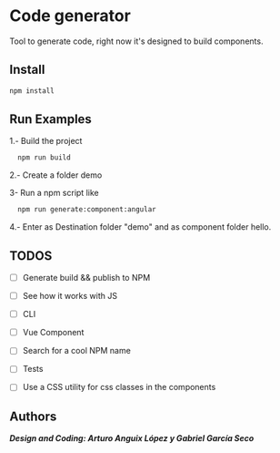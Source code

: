 # Code generator

Tool to generate code, right now it's designed to build components.

## Install

```sh
npm install
```

## Run Examples

1.- Build the project
```sh
  npm run build
```

2.- Create a folder demo

3- Run a npm script like

```sh
  npm run generate:component:angular
```

4.- Enter as Destination folder "demo" and as component folder hello.

## TODOS
* [ ] Generate build && publish to NPM
* [ ] See how it works with JS
* [ ] CLI
* [ ] Vue Component
* [ ] Search for a cool NPM name
* [ ] Tests 
* [ ] Use a CSS utility for css classes in the components


## Authors

***Design and Coding: Arturo Anguix López y Gabriel García Seco***

